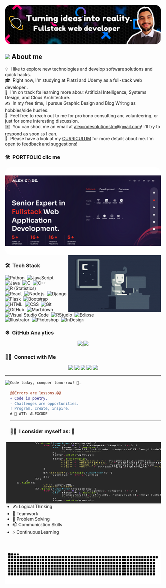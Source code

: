 <div style="display: flex; justify-content: center;">
  <img alt="Cover Image" src="linkedin.png" style="width: 100%; max-width: 800px; border-radius: 20px;">
</div>





<!-- ## 👋 &nbsp;Hey there! I'm Alexcode -->


## <picture><img src = "https://github.com/7oSkaaa/7oSkaaa/blob/main/Images/about_me.gif?raw=true" width = 50px></picture> About me

💡 &nbsp;I like to explore new technologies and develop software solutions and quick hacks.\
🎓 &nbsp;Right now, I'm studying at Platzi and Udemy as a full-stack web developer..\
🌱 &nbsp;I'm on track for learning more about Artificial Intelligence, Systems Design, and Cloud Architecture.\
✍️ &nbsp;In my free time, I pursue Graphic Design and Blog Writing as hobbies/side hustles.\
💬 &nbsp;Feel free to reach out to me for pro bono consulting and volunteering, or just for some interesting discussion.\
✉️ &nbsp;You can shoot me an email at alexcodesolutionstm@gmail.com! I'll try to respond as soon as I can.\
📄 &nbsp;Please have a look at my <a href="Currículum Fullstack Developer Alexander Nieves.pdf" target="_blank">CURRICULUM</a> for more details about me. I'm open to feedback and suggestions!

### 🛠 &nbsp;PORTFOLIO clic me
<a href="https://alexcode.org/about" style="display: flex; justify-content: center;">
  <img alt="Cover Image" src="portfolioimg.png" style="width: 100%; max-width: 800px; border-radius: 20px;">
</a>


<img alt="Night Coding" src="https://raw.githubusercontent.com/AVS1508/AVS1508/master/assets/Night-Coding.gif" align="right"/>

### 🛠 &nbsp;Tech Stack

![Python](https://img.shields.io/badge/-Python-05122A?style=flat&logo=python)&nbsp;
![JavaScript](https://img.shields.io/badge/-JavaScript-05122A?style=flat&logo=javascript)&nbsp;
![Java](https://img.shields.io/badge/-Java-05122A?style=flat&logo=Java&logoColor=FFA518)&nbsp;
![C](https://img.shields.io/badge/-C-05122A?style=flat&logo=C&logoColor=A8B9CC)&nbsp;
![C++](https://img.shields.io/badge/-C++-05122A?style=flat&logo=C%2B%2B&logoColor=00599C)&nbsp;
![R (Statistics)](https://img.shields.io/badge/-R-05122A?style=flat&logo=R&logoColor=276DC3)\
![React](https://img.shields.io/badge/-React-05122A?style=flat&logo=react)&nbsp;
![Node.js](https://img.shields.io/badge/-Node.js-05122A?style=flat&logo=node.js)&nbsp;
![Django](https://img.shields.io/badge/-Django-05122A?style=flat&logo=django&logoColor=092E20)&nbsp;
![Flask](https://img.shields.io/badge/-Flask-05122A?style=flat&logo=flask)&nbsp;
![Bootstrap](https://img.shields.io/badge/-Bootstrap-05122A?style=flat&logo=bootstrap&logoColor=563D7C)\
![HTML](https://img.shields.io/badge/-HTML-05122A?style=flat&logo=HTML5)&nbsp;
![CSS](https://img.shields.io/badge/-CSS-05122A?style=flat&logo=CSS3&logoColor=1572B6)&nbsp;
![Git](https://img.shields.io/badge/-Git-05122A?style=flat&logo=git)&nbsp;
![GitHub](https://img.shields.io/badge/-GitHub-05122A?style=flat&logo=github)&nbsp;
![Markdown](https://img.shields.io/badge/-Markdown-05122A?style=flat&logo=markdown)\
![Visual Studio Code](https://img.shields.io/badge/-Visual%20Studio%20Code-05122A?style=flat&logo=visual-studio-code&logoColor=007ACC)&nbsp;
![RStudio](https://img.shields.io/badge/-RStudio-05122A?style=flat&logo=rstudio)&nbsp;
![Eclipse](https://img.shields.io/badge/-Eclipse-05122A?style=flat&logo=eclipse-ide&logoColor=2C2255)\
![Illustrator](https://img.shields.io/badge/-Illustrator-05122A?style=flat&logo=adobe-illustrator)&nbsp;
![Photoshop](https://img.shields.io/badge/-Photoshop-05122A?style=flat&logo=adobe-photoshop)&nbsp;
![InDesign](https://img.shields.io/badge/-InDesign-05122A?style=flat&logo=adobe-indesign)




### ⚙️ &nbsp;GitHub Analytics

<p align="center">
<a href="https://github.com/alexandernieves">
  <img height="180em" src="https://github-readme-stats-eight-theta.vercel.app/api?username=AVS1508&show_icons=true&theme=algolia&include_all_commits=true&count_private=true"/>
  <img height="180em" src="https://github-readme-stats-eight-theta.vercel.app/api/top-langs/?username=AVS1508&layout=compact&langs_count=8&theme=algolia"/>
</a>
</p>

### 🤝🏻 &nbsp;Connect with Me

<p align="center">
<a href="mailto:alexcodesolutionstm@gmail.com"><img src="https://img.shields.io/badge/-AlexCode-D14836?style=flat&logo=Gmail&logoColor=white"/></a>
<a href="https://www.linkedin.com/in/alexander-jesus-nieves-montilva-49b58b183/"><img src="https://img.shields.io/badge/Alexander%20Nieves%20-0077B5?style=flat&logo=Linkedin&logoColor=white"/></a>
<a href="https://api.whatsapp.com/send?phone=51987301852"><img src="https://img.shields.io/badge/-WhatsApp-25D366?style=flat&logo=whatsapp&logoColor=white"/></a>
<a href="https://www.instagram.com/alexcodesolutionstm"><img src="https://img.shields.io/badge/-Instagram-E4405F?style=flat&logo=Instagram&logoColor=white"/></a>
<a href="https://www.facebook.com/alexcode.solutions"><img src="https://img.shields.io/badge/-Facebook-1877F2?style=flat&logo=Facebook&logoColor=white"/></a>
</p>

-----
<img align="left" height="200" src="https://media.giphy.com/media/ao9DUiTKH60XS/giphy.gif"/>

```diff
Code today, conquer tomorrow! 🔮.

@@Errors are lessons.@@
+ Code is poetry.
- Challenges are opportunities.
! Program, create, inspire.
# 📖 ATT: ALEXCODE
```
------
<img align="right" alt="GIF" src="https://github.com/bhumikatewary/bhumikatewary/blob/main/giphy.gif" width="500" height="200" />

### 🤝🏻 &nbsp;I consider myself as: 🚀

- ✍ Logical Thinking
- 🌱 Teamwork
- 👯 Problem Solving
- 📫 Communication Skills
- ⚡ Continuous Learning

</br>

<p align = "center">
	<img src = "https://github.com/7oSkaaa/7oSkaaa/blob/output/github-contribution-grid-snake.svg?" alt = "Snake Game"/>
</p>
